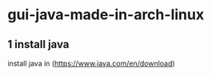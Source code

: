 # gui-java-made-in-arch-linux

## 1 install java
install java in (https://www.java.com/en/download)
